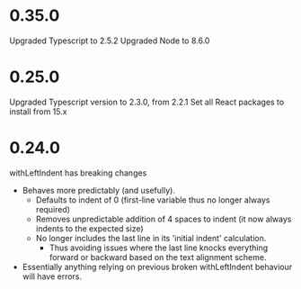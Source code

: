 0.35.0
======
Upgraded Typescript to 2.5.2
Upgraded Node to 8.6.0

0.25.0
======
Upgraded Typescript version to 2.3.0, from 2.2.1
Set all React packages to install from 15.x  

0.24.0
======
withLeftIndent has breaking changes
*   Behaves more predictably (and usefully).
    *   Defaults to indent of 0 (first-line variable thus no longer always required)
    *   Removes unpredictable addition of 4 spaces to indent (it now always indents to the expected size)
    *   No longer includes the last line in its 'initial indent' calculation.
        *   Thus avoiding issues where the last line knocks everything forward or backward based on the text alignment scheme.
*   Essentially anything relying on previous broken withLeftIndent behaviour will have errors.
